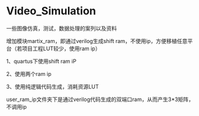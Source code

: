 # Video_Simulation

一些图像仿真，测试，数据处理的案列以及资料

增加模块martix_ram，即通过verilog生成shift ram，不使用ip，方便移植任意平台（若项目工程LUT较少，使用ram ip）

1、quartus下使用shift ram iP

2、使用两个ram ip

3、使用纯逻辑代码生成，消耗资源LUT


user_ram_ip文件夹下是通过verilog代码生成的双端口ram，从而产生3*3矩阵，不调用ip
